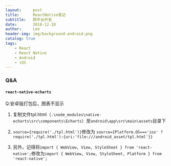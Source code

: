 ```yaml
---
layout:     post
title:      ReactNative笔记
subtitle:   跨平台开发
date:       2018-12-28
author:     Lee
header-img: img/background-android.png
catalog: true
tags:
    - React
    - React Native
    - Android
    - iOS
---
```


### Q&A

#### `react-native-echarts`

Q:安卓版打包后，图表不显示

1. 复制文件tpl.html（`.\node_modules\native-echarts\src\components\Echarts`）至`android\app\src\main\assets`目录下

2. `source={require('./tpl.html')}`修改为
`source={Platform.OS==='ios' ? require('./tpl.html'):{uri:'file:///android_asset/tpl.html'}}`

3. 另外，记得将`import { WebView, View, StyleSheet } from 'react-native';`修改为`import { WebView, View, StyleSheet, Platform } from 'react-native';`